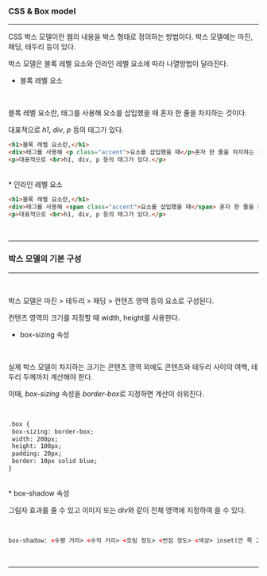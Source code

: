 ### CSS & Box model
---
<p>CSS 박스 모델이란 웹의 내용을 박스 형태로 정의하는 방법이다. 박스 모델에는 마진, 패딩, 테두리 등이 있다.</p>
<p>박스 모델은 블록 레벨 요소와 인라인 레벨 요소에 따라 나열방법이 달라진다.</p>

* 블록 레벨 요소
<br>
<p>블록 레벨 요소란, 태그를 사용해 요소를 삽입했을 때 혼자 한 줄을 차지하는 것이다.</p>
<p>대표적으로 <i>h1</i>, <i>div</i>, <i>p</i> 등의 태그가 있다.</p>

```html
<h1>블록 레벨 요소란,</h1>
<div>태그를 사용해 <p class="accent">요소를 삽입했을 때</p>혼자 한 줄을 차지하는 것이다.</div>
<p>대표적으로 <br>h1, div, p 등의 태그가 있다.</p>
```

<br>
* 인라인 레벨 요소

<br>

```html
<h1>블록 레벨 요소란,</h1>
<div>태그를 사용해 <span class="accent">요소를 삽입했을 때</span> 혼자 한 줄을 차지하는 것이다.</div>
<p>대표적으로 <br>h1, div, p 등의 태그가 있다.</p>
```

<br>

---
### 박스 모델의 기본 구성
---

<br>
<p>박스 모델은 마진 > 테두리 > 패딩 > 컨텐츠 영역 등의 요소로 구성된다.</p>
<p>컨텐츠 영역의 크기를 지정할 때 width, height를 사용한다.</p>

* box-sizing 속성

<br>
<p>실제 박스 모델이 차지하는 크기는 콘텐츠 영역 외에도 콘텐츠와 테두리 사이의 여백, 테두리 두께까지 계산해야 한다.</p>
<p>이때, <i>box-sizing</i> 속성을 <i>border-box</i>로 지정하면 계산이 쉬워진다.</p><br>

```html
.box {
 box-sizing: border-box;
 width: 200px;
 height: 100px;
 padding: 20px;
 border: 10px solid blue;
}
```

<br>
* box-shadow 속성
<br>
<p> 그림자 효과를 줄 수 있고 이미지 또는 <i>div</i>와 같이 전체 영역에 지정하여 쓸 수 있다.</p><br>

```html
box-shadow: <수평 거리> <수직 거리> <흐림 정도> <번짐 정도> <색상> inset(안 쪽 그림자 생성 시 사용);
```

<br>

---
